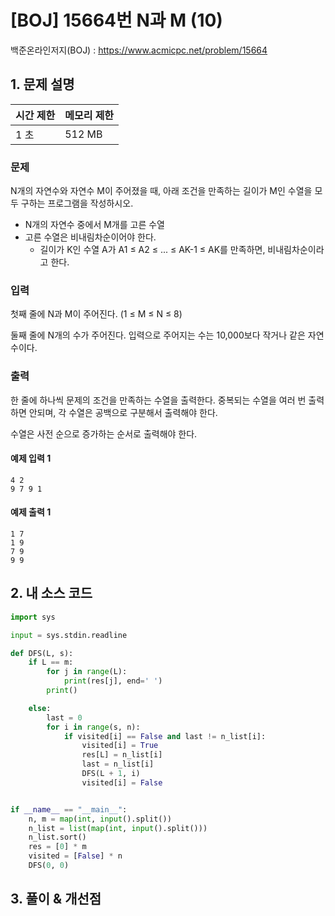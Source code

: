 # [BOJ] 15664번 N과 M (10)

백준온라인저지(BOJ) :  https://www.acmicpc.net/problem/15664


## 1. 문제 설명

| 시간 제한 | 메모리 제한 | 
| :-------- | :---------- |
| 1 초      | 512 MB      | 

### 문제

N개의 자연수와 자연수 M이 주어졌을 때, 아래 조건을 만족하는 길이가 M인 수열을 모두 구하는 프로그램을 작성하시오.

- N개의 자연수 중에서 M개를 고른 수열
- 고른 수열은 비내림차순이어야 한다.
    - 길이가 K인 수열 A가 A1 ≤ A2 ≤ ... ≤ AK-1 ≤ AK를 만족하면, 비내림차순이라고 한다.


### 입력

첫째 줄에 N과 M이 주어진다. (1 ≤ M ≤ N ≤ 8)

둘째 줄에 N개의 수가 주어진다. 입력으로 주어지는 수는 10,000보다 작거나 같은 자연수이다.

### 출력

한 줄에 하나씩 문제의 조건을 만족하는 수열을 출력한다. 중복되는 수열을 여러 번 출력하면 안되며, 각 수열은 공백으로 구분해서 출력해야 한다.

수열은 사전 순으로 증가하는 순서로 출력해야 한다.

#### 예제 입력 1

```
4 2
9 7 9 1
```

#### 예제 출력 1

```
1 7
1 9
7 9
9 9
```


## 2. 내 소스 코드

```python
import sys

input = sys.stdin.readline

def DFS(L, s):
    if L == m:
        for j in range(L):
            print(res[j], end=' ')
        print()

    else:
        last = 0
        for i in range(s, n):
            if visited[i] == False and last != n_list[i]:
                visited[i] = True
                res[L] = n_list[i]
                last = n_list[i]
                DFS(L + 1, i)
                visited[i] = False


if __name__ == "__main__":
    n, m = map(int, input().split())
    n_list = list(map(int, input().split()))
    n_list.sort()
    res = [0] * m
    visited = [False] * n
    DFS(0, 0)
```



## 3. 풀이 & 개선점

```python

```